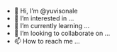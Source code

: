 - 👋 Hi, I’m @yuvisonale
- 👀 I’m interested in ...
- 🌱 I’m currently learning ...
- 💞️ I’m looking to collaborate on ...
- 📫 How to reach me ...

<!---
yuvisonale/yuvisonale is a ✨ special ✨ repository because its `README.md` (this file) appears on your GitHub profile.
You can click the Preview link to take a look at your changes.
--->
